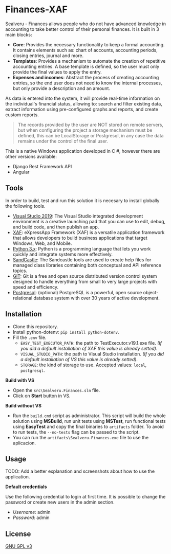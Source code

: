 # Finances-XAF

Sealveru - Finances allows people who do not have advanced knowledge in accounting to take better control of their personal finances. It is built in 3 main blocks:

- **Core**: Provides the necessary functionality to keep a formal accounting. It contains elements such as: chart of accounts, accounting periods, closing entries, journal and more.
- **Templates**: Provides a mechanism to automate the creation of repetitive accounting entries. A base template is defined, so the user must only provide the final values ​​to apply the entry.
- **Expenses and incomes**: Abstract the process of creating accounting entries, so the end user does not need to know the internal processes, but only provide a description and an amount.

As data is entered into the system, it will provide real-time information on the individual's financial status, allowing to: search and filter existing data, extract information using pre-configured graphs and reports, and create custom reports.


> The records provided by the user are NOT stored on remote servers, but when configuring the project a storage mechanism must be defined, this can be LocalStorage or Postgresql, in any case the data remains under the control of the final user.


This is a native Windows application developed in C #, however there are other versions available:

- Django Rest Framework API
- Angular


## Tools

In order to build, test and run this solution it is necesary to install globally the following tools.

- [Visual Studio 2019](https://visualstudio.microsoft.com/es/vs/): The Visual Studio integrated development environment is a creative launching pad that you can use to edit, debug, and build code, and then publish an app.
- [XAF](https://www.devexpress.com/products/net/application_framework/): eXpressApp Framework (XAF)﻿ is a versatile application framework that allows developers to build business applications that target Windows, Web, and Mobile.
- [Python 3.x](https://www.python.org/): Python is a programming language that lets you work quickly and integrate systems more effectively.
- [SandCastle](https://github.com/EWSoftware/SHFB): The Sandcastle tools are used to create help files for managed class libraries containing both conceptual and API reference topics. 
- [GIT](https://git-scm.com/): Git is a free and open source distributed version control system designed to handle everything from small to very large projects with speed and efficiency.
- [Postgresql](https://www.postgresql.org/): (optional) PostgreSQL is a powerful, open source object-relational database system with over 30 years of active development.


## Installation

- Clone this repository.
- Install python-dotenv: ```pip install python-dotenv```.
- Fill the ```.env``` file.
  - ```EASY_TEST_EXECUTOR_PATH```: the path to TestExecutor.v19.1.exe file. *(If you did a default installation of XAF this value is already setted)*.
  - ```VISUAL_STUDIO_PATH```: the path to Visual Studio installation. *(If you did a default installation of VS this value is already setted)*.
  - ```STORAGE```: the kind of storage to use. Accepted values: ```local```, ```postgresql```. 


**Build with VS**
 
- Open the ```src\Sealveru.Finances.sln``` file.
- Click on __Start__ button in VS.

**Build without VS**

- Run the ```build.cmd``` script as administrator. This script will build the whole solution using **MSBuild**, run unit tests using **MSTest**, run functional tests using **EasyTest** and copy the final binaries to ```artifacts``` folder. To avoid to run tests, the ```--no-tests``` flag can be passed to the script.
- You can run the ```artifacts\Sealveru.Finances.exe``` file to use the aplicacion.


## Usage

TODO: Add a better explanation and screenshots about how to use the application.

**Default credentials**

Use the following credential to login at first time. It is possible to change the password or create new users in the admin section.
- *Username*: admin
- *Password*: admin

## License

[GNU GPL v3](https://www.gnu.org/licenses/gpl-3.0.html)